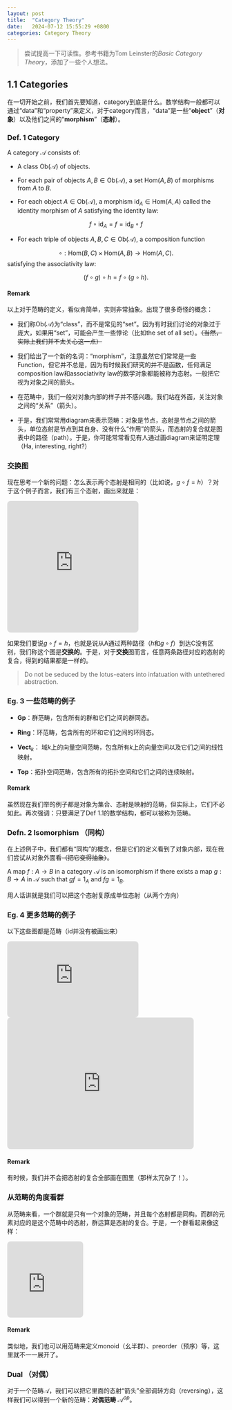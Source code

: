 ```yaml
---
layout: post
title:  "Category Theory"
date:   2024-07-12 15:55:29 +0800
categories: Category Theory
---
```




> 尝试提高一下可读性。参考书籍为Tom Leinster的*Basic Category Theory*，添加了一些个人想法。

## 1.1 Categories

在一切开始之前，我们首先要知道，category到底是什么。数学结构一般都可以通过“data”和“property”来定义，对于category而言，“data”是一些“**object**”（**对象**）以及他们之间的“**morphism**”（**态射**）。

### Def. 1  Category
A category $\mathcal{A}$ consists of:

- A class $\text{Ob}(\mathcal{A})$ of objects.

- For each pair of objects $A,B\in \text{Ob}(\mathcal{A})$, a set $\text{Hom}(A,B)$ of morphisms from $A$ to $B$.

- For each object $A\in \text{Ob}(\mathcal{A})$, a morphism $\text{id}_A\in \text{Hom}(A,A)$ called the identity morphism of $A$ satisfying the identity law:

$$
	f\circ \text{id}_A = f = \text{id}_B\circ f
$$

- For each triple of objects $A,B,C\in \text{Ob}(\mathcal{A})$, a composition function

$$
	\circ:\text{Hom}(B,C)\times \text{Hom}(A,B)\to \text{Hom}(A,C).
$$
satisfying the associativity law:

$$
	(f\circ g)\circ h = f\circ (g\circ h).
$$

#### Remark

以上对于范畴的定义，看似肯简单，实则非常抽象。出现了很多奇怪的概念：

- 我们称$\text{Ob}(\mathcal{A})$为“class”，而不是常见的“set”。因为有时我们讨论的对象过于庞大，如果用“set”，可能会产生一些悖论（比如the set of all set）。~~（当然，实际上我们并不太关心这一点）~~

- 我们给出了一个新的名词：“morphism”，注意虽然它们常常是一些Function，但它并不总是，因为有时候我们研究的并不是函数，任何满足composition law和associativity law的数学对象都能被称为态射。一般把它视为对象之间的箭头。

- 在范畴中，我们一般对对象内部的样子并不感兴趣。我们站在外面，关注对象之间的“关系”（箭头）。

- 于是，我们常常用diagram来表示范畴：对象是节点，态射是节点之间的箭头，单位态射是节点到其自身、没有什么“作用”的箭头，而态射的复合就是图表中的路径（path）。于是，你可能常常看见有人通过画diagram来证明定理（Ha, interesting, right?）

### 交换图
现在思考一个新的问题：怎么表示两个态射是相同的（比如说，$g\circ f=h$）？对于这个例子而言，我们有三个态射，画出来就是：

<iframe class="quiver-embed" src="https://q.uiver.app/#q=WzAsMyxbMCwwLCJBIl0sWzEsMCwiQiJdLFsxLDEsIkMiXSxbMCwxLCJmIl0sWzEsMiwiZyJdLFswLDIsImgiLDJdXQ==&embed" width="304" height="304" style="border-radius: 8px; border: none;"></iframe>

如果我们要说$g\circ f=h$，也就是说从A通过两种路径（$h$和$g \circ f$）到达C没有区别，我们称这个图是**交换的**。于是，对于**交换**图而言，任意两条路径对应的态射的复合，得到的结果都是一样的。


> Do not be seduced by the lotus-eaters into infatuation with untethered abstraction.

### Eg. 3  一些范畴的例子

- $\textbf{Gp}$：群范畴，包含所有的群和它们之间的群同态。

- $\textbf{Ring}$：环范畴，包含所有的环和它们之间的环同态。

- $\textbf{Vect}_k$： 域$k$上的向量空间范畴，包含所有$k$上的向量空间以及它们之间的线性映射。

- $\textbf{Top}$：拓扑空间范畴，包含所有的拓扑空间和它们之间的连续映射。

#### Remark

虽然现在我们举的例子都是对象为集合、态射是映射的范畴，但实际上，它们不必如此。再次强调：只要满足了Def 1.1的数学结构，都可以被称为范畴。

### Defn. 2 Isomorphism （同构）
在上述例子中，我们都有“同构”的概念，但是它们的定义看到了对象内部，现在我们尝试从对象外面看~~（把它变得抽象）~~。

A map $f:A\to B$ in a category $\mathcal{A}$ is an isomorphism if there exists a map $g: B\to A$ in $\mathcal{A}$ such that $gf=1_A$ and $fg=1_B$.

用人话讲就是我们可以把这个态射复原成单位态射（从两个方向）


### Eg. 4  更多范畴的例子

以下这些图都是范畴（$\text{id}$并没有被画出来）

<iframe class="quiver-embed" src="https://q.uiver.app/#q=WzAsMixbMCwwLCJcXGJ1bGxldCJdLFsxLDAsIlxcYnVsbGV0Il0sWzAsMSwiIiwwLHsib2Zmc2V0IjotMX1dLFswLDEsIiIsMix7Im9mZnNldCI6MX1dXQ==&embed" width="304" height="176" style="border-radius: 8px; border: none;"></iframe>

<iframe class="quiver-embed" src="https://q.uiver.app/#q=WzAsNSxbMSwwLCJcXGJ1bGxldCJdLFswLDEsIlxcYnVsbGV0Il0sWzEsMSwiXFxidWxsZXQiXSxbMiwwLCJcXGJ1bGxldCJdLFsyLDEsIlxcYnVsbGV0Il0sWzAsMSwia2oiLDJdLFswLDIsImoiLDJdLFsyLDEsImsiXSxbMCwzLCJmIl0sWzMsNCwiZyJdLFsyLDQsImgiLDJdLFswLDQsImhqPWdmIiwxXV0=&embed" width="432" height="304" style="border-radius: 8px; border: none;"></iframe>

#### Remark
有时候，我们并不会把态射的复合全部画在图里（那样太冗杂了！）。

### 从范畴的角度看群

从范畴来看，一个群就是只有一个对象的范畴，并且每个态射都是同构。而群的元素对应的是这个范畴中的态射，群运算是态射的复合。于是，一个群看起来像这样：

<iframe class="quiver-embed" src="https://q.uiver.app/#q=WzAsMSxbMCwwLCJcXGJ1bGxldCJdLFswLDAsIiIsMCx7Im9mZnNldCI6MSwicmFkaXVzIjoxfV0sWzAsMCwiIiwwLHsib2Zmc2V0IjoxLCJyYWRpdXMiOjEsImFuZ2xlIjotOTB9XSxbMCwwLCIiLDAseyJvZmZzZXQiOjEsInJhZGl1cyI6MSwiYW5nbGUiOjkwfV0sWzAsMCwiIiwwLHsib2Zmc2V0IjoxLCJyYWRpdXMiOjEsImFuZ2xlIjoxODB9XV0=&embed" width="176" height="176" style="border-radius: 8px; border: none;"></iframe>

#### Remark
类似地，我们也可以用范畴来定义monoid（幺半群）、preorder（预序）等，这里就不一一展开了。

### Dual （对偶）

对于一个范畴$\mathcal{A}$，我们可以把它里面的态射“箭头”全部调转方向（reversing），这样我们可以得到一个新的范畴：**对偶范畴** $\mathcal{A}^{op}$。

